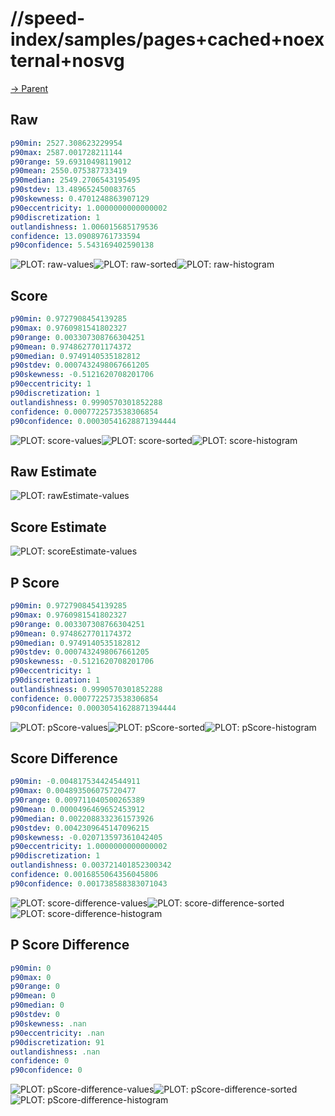 
# //speed-index/samples/pages+cached+noexternal+nosvg

[→ Parent](../..)


## Raw


```yaml
p90min: 2527.308623229954
p90max: 2587.001728211144
p90range: 59.69310498119012
p90mean: 2550.075387733419
p90median: 2549.2706543195495
p90stdev: 13.489652450083765
p90skewness: 0.4701248863907129
p90eccentricity: 1.0000000000000002
p90discretization: 1
outlandishness: 1.006015685179536
confidence: 13.09089761733594
p90confidence: 5.543169402590138

```

![PLOT: raw-values](./raw/values.svg)![PLOT: raw-sorted](./raw/sorted.svg)![PLOT: raw-histogram](./raw/histogram.svg)
## Score


```yaml
p90min: 0.9727908454139285
p90max: 0.9760981541802327
p90range: 0.003307308766304251
p90mean: 0.9748627701174372
p90median: 0.9749140535182812
p90stdev: 0.0007432498067661205
p90skewness: -0.5121620708201706
p90eccentricity: 1
p90discretization: 1
outlandishness: 0.9990570301852288
confidence: 0.0007722573538306854
p90confidence: 0.00030541628871394444

```

![PLOT: score-values](./score/values.svg)![PLOT: score-sorted](./score/sorted.svg)![PLOT: score-histogram](./score/histogram.svg)
## Raw Estimate

![PLOT: rawEstimate-values](./rawEstimate/values.svg)
## Score Estimate

![PLOT: scoreEstimate-values](./scoreEstimate/values.svg)
## P Score


```yaml
p90min: 0.9727908454139285
p90max: 0.9760981541802327
p90range: 0.003307308766304251
p90mean: 0.9748627701174372
p90median: 0.9749140535182812
p90stdev: 0.0007432498067661205
p90skewness: -0.5121620708201706
p90eccentricity: 1
p90discretization: 1
outlandishness: 0.9990570301852288
confidence: 0.0007722573538306854
p90confidence: 0.00030541628871394444

```

![PLOT: pScore-values](./pScore/values.svg)![PLOT: pScore-sorted](./pScore/sorted.svg)![PLOT: pScore-histogram](./pScore/histogram.svg)
## Score Difference


```yaml
p90min: -0.004817534424544911
p90max: 0.004893506075720477
p90range: 0.009711040500265389
p90mean: 0.0000496469652453912
p90median: 0.0022088332361573926
p90stdev: 0.0042309645147096215
p90skewness: -0.020713597361042405
p90eccentricity: 1.0000000000000002
p90discretization: 1
outlandishness: 0.003721401852300342
confidence: 0.0016855064356045806
p90confidence: 0.001738588383071043

```

![PLOT: score-difference-values](./score-difference/values.svg)![PLOT: score-difference-sorted](./score-difference/sorted.svg)![PLOT: score-difference-histogram](./score-difference/histogram.svg)
## P Score Difference


```yaml
p90min: 0
p90max: 0
p90range: 0
p90mean: 0
p90median: 0
p90stdev: 0
p90skewness: .nan
p90eccentricity: .nan
p90discretization: 91
outlandishness: .nan
confidence: 0
p90confidence: 0

```

![PLOT: pScore-difference-values](./pScore-difference/values.svg)![PLOT: pScore-difference-sorted](./pScore-difference/sorted.svg)![PLOT: pScore-difference-histogram](./pScore-difference/histogram.svg)